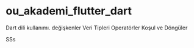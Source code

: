 # ou_akademi_flutter_dart
Dart dili kullanımı.
değişkenler
Veri Tipleri
Operatörler
Koşul ve Döngüler

SSs
